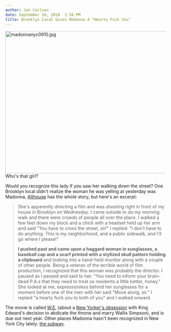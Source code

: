 ```yaml
---
author: Jen Carlson
date: September 16, 2010  1:58 PM
title: Brooklyn Local Gives Madonna A "Hearty Fuck You"
---
```


<p><span class="mt-enclosure mt-enclosure-image" style="display: inline;"> <img alt="madonnanyc0910.jpg" src="https://web.archive.org/web/20130309040017im_/http://gothamist.com/attachments/arts_jen/madonnanyc0910.jpg" width="640" height="447" class="image-none"> </span><br>
<span class="photo_caption">Who&apos;s that girl?</span></p>

<p>Would you recognize this lady if you saw her walking down the street? One Brooklyn local didn&apos;t realize the woman he was yelling at yesterday was Madonna, <a href="https://web.archive.org/web/20130309040017/http://althouse.blogspot.com/2010/09/i-yelled-at-madonna-today-and-i-didnt.html">Althouse</a> has the whole story, but here&apos;s an excerpt:</p>

<p>    </p><blockquote>She&apos;s apparently directing a film and was shooting right in front of my house in Brooklyn on Wednesday. I came outside to do my morning walk and there were crowds of people all over the place. I walked a few feet down my block and a chick with a headset held up her arm and said &quot;You have to cross the street, sir!&quot; I replied: &quot;I don&apos;t have to do anything. This is my neighborhood, and a public sidewalk, and I&apos;ll go where I please!&quot;<p></p>

<p>    <strong>I pushed past and came upon a haggard woman in sunglasses, a baseball cap and a scarf printed with a stylized skull pattern holding a clipboard</strong> and looking into a hand-held monitor along with a couple of other people. Being a veteran of the terrible world of film production, I recognized that this woman was probably the director. I paused as I passed and said to her: &quot;You need to inform your brain-dead P.A.s that they need to treat us residents a little better, honey.&quot; She looked at me, expressionless behind her sunglasses for a moment before one of the men with her said &quot;Move along, sir.&quot; I replied &quot;a hearty fuck you to both of you&quot; and I walked onward.</p></blockquote><p></p>

<p>The movie is called <a href="https://web.archive.org/web/20130309040017/http://www.imdb.com/title/tt1536048/fullcredits"><em>W.E.</em></a> (about a <a href="https://web.archive.org/web/20130309040017/http://www.bbc.co.uk/news/10521347">New Yorker&apos;s obsession</a> with King Edward&apos;s decision to abdicate the throne and marry Wallis Simpson), and is due out next year. Other places Madonna hasn&apos;t been recognized in New York City lately: <a href="https://web.archive.org/web/20130309040017/http://gothamist.com/2010/09/08/spotted_subway-truck_hybrid.php">the subway</a>.</p>
